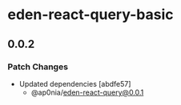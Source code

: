 # eden-react-query-basic

## 0.0.2

### Patch Changes

- Updated dependencies [abdfe57]
  - @ap0nia/eden-react-query@0.0.1
